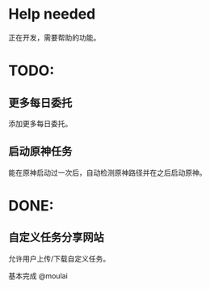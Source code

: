 # Help needed

正在开发，需要帮助的功能。

# TODO:

## 更多每日委托

添加更多每日委托。

## 启动原神任务

能在原神启动过一次后，自动检测原神路径并在之后启动原神。

# DONE:

## 自定义任务分享网站

允许用户上传/下载自定义任务。

基本完成 @moulai
